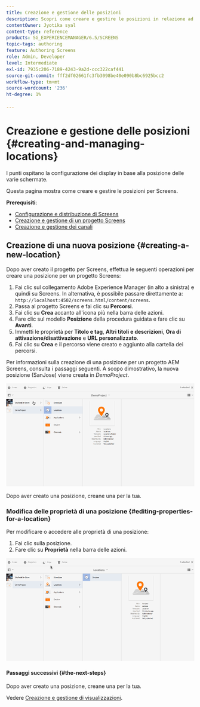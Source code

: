 ```yaml
---
title: Creazione e gestione delle posizioni
description: Scopri come creare e gestire le posizioni in relazione ad AEM Screens.
contentOwner: Jyotika syal
content-type: reference
products: SG_EXPERIENCEMANAGER/6.5/SCREENS
topic-tags: authoring
feature: Authoring Screens
role: Admin, Developer
level: Intermediate
exl-id: 7935c206-7189-4243-9a2d-ccc322caf441
source-git-commit: fff2df02661fc3fb3098be40e090b8bc6925bcc2
workflow-type: tm+mt
source-wordcount: '236'
ht-degree: 1%

---
```


# Creazione e gestione delle posizioni {#creating-and-managing-locations}

I punti ospitano la configurazione dei display in base alla posizione delle varie schermate.

Questa pagina mostra come creare e gestire le posizioni per Screens.

**Prerequisiti**:

* [Configurazione e distribuzione di Screens](configuring-screens-introduction.md)
* [Creazione e gestione di un progetto Screens](creating-a-screens-project.md)
* [Creazione e gestione dei canali](managing-channels.md)

## Creazione di una nuova posizione {#creating-a-new-location}

Dopo aver creato il progetto per Screens, effettua le seguenti operazioni per creare una posizione per un progetto Screens:

1. Fai clic sul collegamento Adobe Experience Manager (in alto a sinistra) e quindi su Screens. In alternativa, è possibile passare direttamente a: `http://localhost:4502/screens.html/content/screens`.
1. Passa al progetto Screens e fai clic su **Percorsi**.
1. Fai clic su **Crea** accanto all&#39;icona più nella barra delle azioni.
1. Fare clic sul modello **Posizione** della procedura guidata e fare clic su **Avanti**.
1. Immetti le proprietà per **Titolo e tag**, **Altri titoli e descrizioni**, **Ora di attivazione/disattivazione** e **URL personalizzato**.
1. Fai clic su **Crea** e il percorso viene creato e aggiunto alla cartella dei percorsi.

Per informazioni sulla creazione di una posizione per un progetto AEM Screens, consulta i passaggi seguenti. A scopo dimostrativo, la nuova posizione (SanJose) viene creata in *DemoProject*.

![lettore2](assets/player2.gif)

Dopo aver creato una posizione, creane una per la tua.

### Modifica delle proprietà di una posizione {#editing-properties-for-a-location}

Per modificare o accedere alle proprietà di una posizione:

1. Fai clic sulla posizione.
1. Fare clic su **Proprietà** nella barra delle azioni.

![lettore3](assets/player3.gif)

#### Passaggi successivi {#the-next-steps}

Dopo aver creato una posizione, creane una per la tua.

Vedere [Creazione e gestione di visualizzazioni](managing-displays.md).
